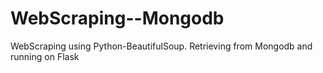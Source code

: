 # WebScraping--Mongodb
WebScraping using Python-BeautifulSoup. Retrieving from Mongodb and running on Flask
